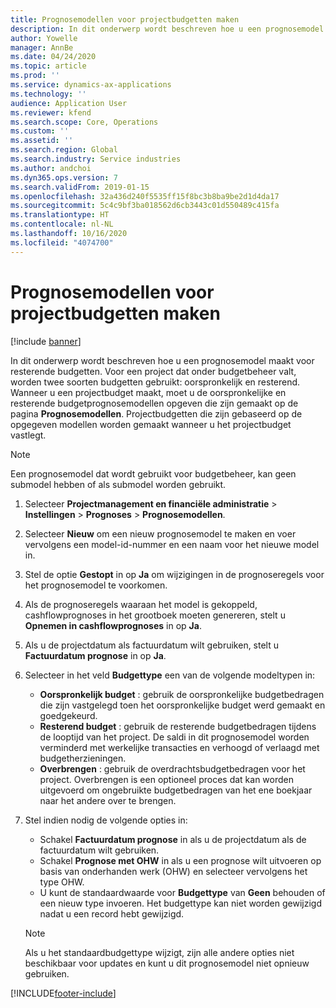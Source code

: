 ```yaml
---
title: Prognosemodellen voor projectbudgetten maken
description: In dit onderwerp wordt beschreven hoe u een prognosemodel maakt voor resterende budgetten.
author: Yowelle
manager: AnnBe
ms.date: 04/24/2020
ms.topic: article
ms.prod: ''
ms.service: dynamics-ax-applications
ms.technology: ''
audience: Application User
ms.reviewer: kfend
ms.search.scope: Core, Operations
ms.custom: ''
ms.assetid: ''
ms.search.region: Global
ms.search.industry: Service industries
ms.author: andchoi
ms.dyn365.ops.version: 7
ms.search.validFrom: 2019-01-15
ms.openlocfilehash: 32a436d240f5535ff15f8bc3b8ba9be2d1d4da17
ms.sourcegitcommit: 5c4c9bf3ba018562d6cb3443c01d550489c415fa
ms.translationtype: HT
ms.contentlocale: nl-NL
ms.lasthandoff: 10/16/2020
ms.locfileid: "4074700"
---
```

# <a name="create-forecast-models-for-project-budgets"></a>Prognosemodellen voor projectbudgetten maken 

[!include [banner](../includes/banner.md)]

In dit onderwerp wordt beschreven hoe u een prognosemodel maakt voor resterende budgetten. Voor een project dat onder budgetbeheer valt, worden twee soorten budgetten gebruikt: oorspronkelijk en resterend. Wanneer u een projectbudget maakt, moet u de oorspronkelijke en resterende budgetprognosemodellen opgeven die zijn gemaakt op de pagina **Prognosemodellen**. Projectbudgetten die zijn gebaseerd op de opgegeven modellen worden gemaakt wanneer u het projectbudget vastlegt.

> [!NOTE]
> Een prognosemodel dat wordt gebruikt voor budgetbeheer, kan geen submodel hebben of als submodel worden gebruikt.

1. Selecteer **Projectmanagement en financiële administratie** > **Instellingen** > **Prognoses**  > **Prognosemodellen**.
2. Selecteer **Nieuw** om een nieuw prognosemodel te maken en voer vervolgens een model-id-nummer en een naam voor het nieuwe model in. 
3. Stel de optie **Gestopt** in op **Ja** om wijzigingen in de prognoseregels voor het prognosemodel te voorkomen. 
4. Als de prognoseregels waaraan het model is gekoppeld, cashflowprognoses in het grootboek moeten genereren, stelt u **Opnemen in cashflowprognoses** in op **Ja**. 
5. Als u de projectdatum als factuurdatum wilt gebruiken, stelt u **Factuurdatum prognose** in op **Ja**. 
6. Selecteer in het veld **Budgettype** een van de volgende modeltypen in:

   - **Oorspronkelijk budget** : gebruik de oorspronkelijke budgetbedragen die zijn vastgelegd toen het oorspronkelijke budget werd gemaakt en goedgekeurd.
   - **Resterend budget** : gebruik de resterende budgetbedragen tijdens de looptijd van het project. De saldi in dit prognosemodel worden verminderd met werkelijke transacties en verhoogd of verlaagd met budgetherzieningen.
   - **Overbrengen** : gebruik de overdrachtsbudgetbedragen voor het project. Overbrengen is een optioneel proces dat kan worden uitgevoerd om ongebruikte budgetbedragen van het ene boekjaar naar het andere over te brengen.

7. Stel indien nodig de volgende opties in:

   - Schakel **Factuurdatum prognose** in als u de projectdatum als de factuurdatum wilt gebruiken.
   - Schakel **Prognose met OHW** in als u een prognose wilt uitvoeren op basis van onderhanden werk (OHW) en selecteer vervolgens het type OHW. 
   - U kunt de standaardwaarde voor **Budgettype** van **Geen** behouden of een nieuw type invoeren. Het budgettype kan niet worden gewijzigd nadat u een record hebt gewijzigd.     
    > [!NOTE]
    > Als u het standaardbudgettype wijzigt, zijn alle andere opties niet beschikbaar voor updates en kunt u dit prognosemodel niet opnieuw gebruiken. 
   


 



[!INCLUDE[footer-include](../includes/footer-banner.md)]